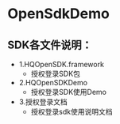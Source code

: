 # OpenSdkDemo

## SDK各文件说明：

- 1.HQOpenSDK.framework 
  - 授权登录SDK包
- 2.HQOpenSDKDemo
  - 授权登录SDK使用Demo
- 3.授权登录文档
  - 授权登录sdk使用说明文档